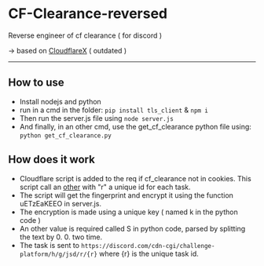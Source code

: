 # CF-Clearance-reversed
Reverse engineer of cf clearance ( for discord )

-> based on [CloudflareX](https://github.com/Sysys242/CloudFlareX) ( outdated )

---

## How to use
- Install nodejs and python
- run in a cmd in the folder: `pip install tls_client` & `npm i`
- Then run the server.js file using `node server.js`
- And finally, in an other cmd, use the get_cf_clearance python file using: `python get_cf_clearance.py`

## How does it work
- Cloudflare script is added to the req if cf_clearance not in cookies. This script call an [other](https://discord.com/cdn-cgi/challenge-platform/scripts/jsd/main.js) with "r" a unique id for each task.
- The script will get the fingerprint and encrypt it using the function uETzEaKEEO in server.js.
- The encryption is made using a unique key ( named k in the python code )
- An other value is required called S in python code, parsed by splitting the text by 0. 0. two time.
- The task is sent to `https://discord.com/cdn-cgi/challenge-platform/h/g/jsd/r/{r}` where {r} is the unique task id.
